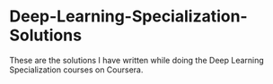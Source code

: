# Deep-Learning-Specialization-Solutions
These are the solutions I have written while doing the  Deep Learning Specialization courses on Coursera.
